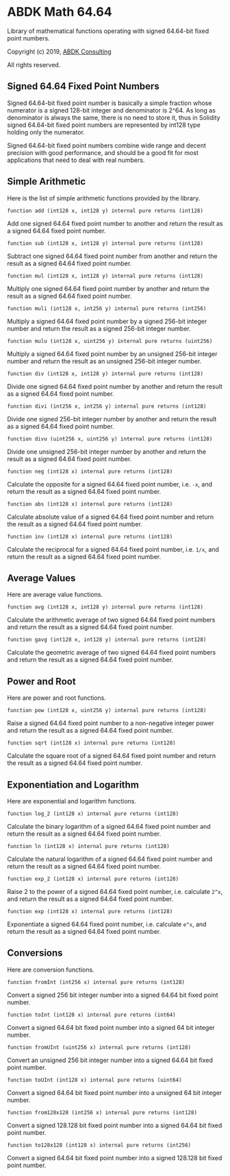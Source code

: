 # ABDK Math 64.64

Library of mathematical functions operating with signed 64.64-bit fixed point
numbers.

Copyright (c) 2019, [ABDK Consulting](https://abdk.consulting/)

All rights reserved.

## Signed 64.64 Fixed Point Numbers

Signed 64.64-bit fixed point number is basically a simple fraction whose
numerator is a signed 128-bit integer and denominator is 2^64. As long as
denominator is always the same, there is no need to store it, thus in Solidity
signed 64.64-bit fixed point numbers are represented by int128 type holding only
the numerator.

Signed 64.64-bit fixed point numbers combine wide range and decent precision
with good performance, and should be a good fit for most applications that need
to deal with real numbers.

## Simple Arithmetic

Here is the list of simple arithmetic functions provided by the library.

    function add (int128 x, int128 y) internal pure returns (int128)

Add one signed 64.64 fixed point number to another and return the result as a
signed 64.64 fixed point number.

    function sub (int128 x, int128 y) internal pure returns (int128)

Subtract one signed 64.64 fixed point number from another and return the result
as a signed 64.64 fixed point number.

    function mul (int128 x, int128 y) internal pure returns (int128)

Multiply one signed 64.64 fixed point number by another and return the result as
a signed 64.64 fixed point number.

    function muli (int128 x, int256 y) internal pure returns (int256)

Multiply a signed 64.64 fixed point number by a signed 256-bit integer number
and return the result as a signed 256-bit integer number.

    function mulu (int128 x, uint256 y) internal pure returns (uint256)

Multiply a signed 64.64 fixed point number by an unsigned 256-bit integer number
and return the result as an unsigned 256-bit integer number.

    function div (int128 x, int128 y) internal pure returns (int128)

Divide one signed 64.64 fixed point number by another and return the result as
a signed 64.64 fixed point number.

    function divi (int256 x, int256 y) internal pure returns (int128)

Divide one signed 256-bit integer number by another and return the result as a
signed 64.64 fixed point number.

    function divu (uint256 x, uint256 y) internal pure returns (int128)

Divide one unsigned 256-bit integer number by another and return the result as
a signed 64.64 fixed point number.

    function neg (int128 x) internal pure returns (int128)

Calculate the opposite for a signed 64.64 fixed point number, i.e. `-x`, and
return the result as a signed 64.64 fixed point number.

    function abs (int128 x) internal pure returns (int128)

Calculate absolute value of a signed 64.64 fixed point number and return the
result as a signed 64.64 fixed point number.

    function inv (int128 x) internal pure returns (int128)

Calculate the reciprocal for a signed 64.64 fixed point number, i.e. `1/x`, and
return the result as a signed 64.64 fixed point number.

## Average Values

Here are average value functions.

    function avg (int128 x, int128 y) internal pure returns (int128)

Calculate the arithmetic average of two signed 64.64 fixed point numbers and
return the result as a signed 64.64 fixed point number.

    function gavg (int128 x, int128 y) internal pure returns (int128)

Calculate the geometric average of two signed 64.64 fixed point numbers and
return the result as a signed 64.64 fixed point number.

## Power and Root

Here are power and root functions.

    function pow (int128 x, uint256 y) internal pure returns (int128)

Raise a signed 64.64 fixed point number to a non-negative integer power and
return the result as a signed 64.64 fixed point number.

    function sqrt (int128 x) internal pure returns (int128)

Calculate the square root of a signed 64.64 fixed point number and return the
result as a signed 64.64 fixed point number.

## Exponentiation and Logarithm

Here are exponential and logarithm functions.

    function log_2 (int128 x) internal pure returns (int128)

Calculate the binary logarithm of a signed 64.64 fixed point number and return
the result as a signed 64.64 fixed point number.

    function ln (int128 x) internal pure returns (int128)

Calculate the natural logarithm of a signed 64.64 fixed point number and return
the result as a signed 64.64 fixed point number.

    function exp_2 (int128 x) internal pure returns (int128)

Raise 2 to the power of a signed 64.64 fixed point number, i.e. calculate
`2^x`, and return the result as a signed 64.64 fixed point number.

    function exp (int128 x) internal pure returns (int128)

Exponentiate a signed 64.64 fixed point number, i.e. calculate `e^x`, and
return the result as a signed 64.64 fixed point number.

## Conversions

Here are conversion functions.

    function fromInt (int256 x) internal pure returns (int128)

Convert a signed 256 bit integer number into a signed 64.64 bit fixed point
number.

    function toInt (int128 x) internal pure returns (int64)

Convert a signed 64.64 bit fixed point number into a signed 64 bit integer
number.

    function fromUInt (uint256 x) internal pure returns (int128)

Convert an unsigned 256 bit integer number into a signed 64.64 bit fixed point
number.

    function toUInt (int128 x) internal pure returns (uint64)

Convert a signed 64.64 bit fixed point number into a unsigned 64 bit integer
number.

    function from128x128 (int256 x) internal pure returns (int128)

Convert a signed 128.128 bit fixed point number into a signed 64.64 bit fixed
point number.

    function to128x128 (int128 x) internal pure returns (int256)

Convert a signed 64.64 bit fixed point number into a signed 128.128 bit fixed
point number.
